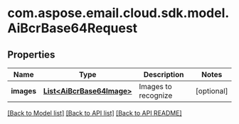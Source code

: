 
# com.aspose.email.cloud.sdk.model.AiBcrBase64Request

## Properties
Name | Type | Description | Notes
------------ | ------------- | ------------- | -------------
**images** | [**List&lt;AiBcrBase64Image&gt;**](AiBcrBase64Image.md) | Images to recognize              |  [optional]


[[Back to Model list]](README.md#documentation-for-models) [[Back to API list]](README.md#documentation-for-api-endpoints) [[Back to API README]](README.md)

